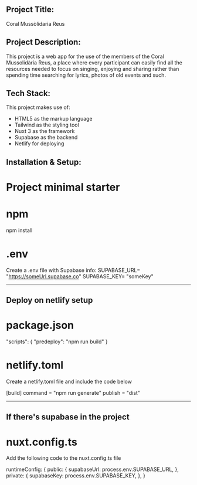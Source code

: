 ## Project Title:

Coral Mussòlidaria Reus

## Project Description:

This project is a web app for the use of the members of the Coral Mussolidària Reus,
a place where every participant can easily find all the resources needed to focus on singing, enjoying and sharing
rather than spending time searching for lyrics, photos of old events and such.

## Tech Stack:

This project makes use of:

- HTML5 as the markup language
- Tailwind as the styling tool
- Nuxt 3 as the framework
- Supabase as the backend
- Netlify for deploying

## Installation & Setup:

# Project minimal starter

# npm

npm install

# .env

Create a .env file with Supabase info:
SUPABASE_URL= "https://someUrl.supabase.co"
SUPABASE_KEY= "someKey"

---

## Deploy on netlify setup

# package.json

"scripts": {
"predeploy": "npm run build"
}

# netlify.toml

Create a netlify.toml file and include the code below

[build]
command = "npm run generate"
publish = "dist"

---

## If there's supabase in the project

# nuxt.config.ts

Add the following code to the nuxt.config.ts file

runtimeConfig: {
public: {
supabaseUrl: process.env.SUPABASE_URL,
},
private: {
supabaseKey: process.env.SUPABASE_KEY,
},
}

```

```
